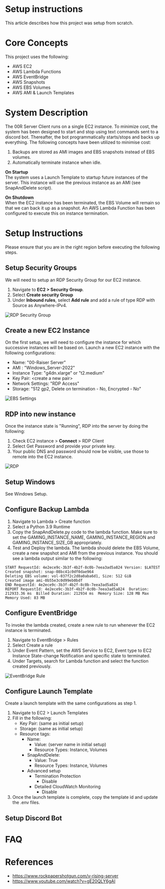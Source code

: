 # Setup instructions

This article describes how this project was setup from scratch.

# Core Concepts

This project uses the following:

-   AWS EC2
-   AWS Lambda Functions
-   AWS EventBridge
-   AWS Snapshots
-   AWS EBS Volumes
-   AWS AMI & Launch Templates

# System Description

The 00R Server Client runs on a single EC2 instance. To minimize cost, the system has been designed to start and stop using text commands sent to a discord bot. Thereafter, the bot programmatically starts/stops and backs up everything. The following concepts have been utilized to minimise cost:

1. Backups are stored as AMI images and EBS snapshots instead of EBS volumes.
2. Automatically terminate instance when idle.

**On Startup**  
The system uses a Launch Template to startup future instances of the server. This instance will use the previous instance as an AMI (see SnapAndDelete script).

**On Shutdown**  
When the EC2 instance has been terminated, the EBS Volume will remain so that we can back it up as a snapshot. An AWS Lambda Function has been configured to execute this on instance termination.

# Setup Instructions

Please ensure that you are in the right region before executing the following steps.

## **Setup Security Groups**  
We will need to setup an RDP Security Group for our EC2 instance. 
1. Navigate to **EC2 > Security Group**.
2. Select **Create security Group**
3. Under **Inbound rules**, select **Add rule** and add a rule of type RDP with Source as Anywhere-IPv4.
   
![RDP Security Group](/docs/screenshots/AWS/RDP-Security-Group.png)

## **Create a new EC2 Instance**

On the first setup, we will need to configure the instance for which successive instances will be based on.
Launch a new EC2 instance with the following configurations:

- Name: "00-Raiser Server"
- AMI : "Windows_Server-2022"
- Instance Type: "g4dn.xlarge" or "t2.medium"
- Key Pair: \<create a new pair>
- Network Settings: "RDP Access"
- Storage: "512 gp2, Delete on termination - No, Encrypted - No"

![EBS Settings](screenshots/AWS/EBS-Settings.png)

## **RDP into new instance**  
Once the instance state is "Running", RDP into the server by doing the following:

1. Check EC2 instance >  **Connect** > RDP Client
2. Select Get Password and provide your private key.
3. Your public DNS and password should now be visible, use those to remote into the EC2 instance.

![RDP](screenshots/AWS/RDP.png)

## **Setup Windows**

See Windows Setup.

## **Configure Backup Lambda**  
1. Navigate to Lambda > Create function
2. Select a Python 3.9 Runtime
3. Copy the SnapAndDelete.py code to the lambda function. Make sure to set the GAMING_INSTANCE_NAME, GAMING_INSTANCE_REGION and GAMING_INSTANCE_SIZE_GB appropriately.
4. Test and Deploy the lambda. The lambda should delete the EBS Volume, create a new snapshot and AMI from the previous instance. You should see a lambda output similar to the following:

```
START RequestId: 4e2ece9c-3b3f-4b2f-8c0b-7eea3ad5a824 Version: $LATEST
Created snapshot: snap-08bc41c0df0dae964
Deleting EBS volume: vol-037f2c2d0a0aba6d1, Size: 512 GiB
Created image ami-0b55e3c0d99eb0bdf
END RequestId: 4e2ece9c-3b3f-4b2f-8c0b-7eea3ad5a824
REPORT RequestId: 4e2ece9c-3b3f-4b2f-8c0b-7eea3ad5a824	Duration: 212933.36 ms	Billed Duration: 212934 ms	Memory Size: 128 MB	Max Memory Used: 83 MB
```

## **Configure EventBridge**

To invoke the lambda created, create a new rule to run whenever the EC2 instance is terminated.

1. Navigate to EventBridge > Rules
2. Select Create a rule 
3. Under Event Pattern, set the AWS Service to EC2, Event type to EC2 Instance State-change Notification and specific state to terminated.
4. Under Targets, search for Lambda function and select the function created previously.

![EventBridge Rule](screenshots/AWS/EventBridge-Rule.png)

## **Configure Launch Template**

Create a launch template with the same configurations as step 1.

1. Navigate to EC2 > Launch Templates
2. Fill in the following:
   - Key Pair: (same as initial setup)
   - Storage: (same as initial setup)
   - Resource tags: 
     - Name: 
       - Value: (server name in initial setup)
       - Resource Types: Instance, Volumes
     - SnapAndDelete:
       - Value: True
       - Resource Types: Instance, Volumes
     - Advanced setup
       - Termination Protection
         - Disable
       - Detailed CloudWatch Monitoring
         - Disable
3. Once the launch template is complete, copy the template id and update the .env files.

## **Setup Discord Bot**

# FAQ

# References

-   https://www.rockpapershotgun.com/v-rising-server
-   https://www.youtube.com/watch?v=gE20QLY6gAI

